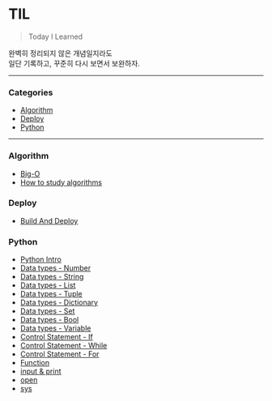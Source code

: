 # TIL

> Today I Learned

완벽히 정리되지 않은 개념일지라도  
일단 기록하고, 꾸준히 다시 보면서 보완하자.

---

### Categories

* [Algorithm](#Algorithm)
* [Deploy](#Deploy)
* [Python](#Python)

---

### Algorithm

- [Big-O](Algorithm/Big-O.md)
- [How to study algorithms](Algorithm/How-to-study-algorithms.md)

### Deploy

- [Build And Deploy](Deploy/Build-and-Deploy.md)

### Python

- [Python Intro](Python/01-Python-Intro.md)
- [Data types - Number](Python/02-1-Data-types-Number.md)
- [Data types - String](Python/02-2-Data-types-String.md)
- [Data types - List](Python/02-3-Data-types-List.md)
- [Data types - Tuple](Python/02-4-Data-types-Tuple.md)
- [Data types - Dictionary](Python/02-5-Data-types-Dictionary.md)
- [Data types - Set](Python/02-6-Data-types-Set.md)
- [Data types - Bool](Python/02-7-Data-types-Bool.md)
- [Data types - Variable](Python/02-8-Data-types-Variable.md)
- [Control Statement - If](Python/03-1-Control-Statement-if.md)
- [Control Statement - While](Python/03-2-Control-Statement-while.md)
- [Control Statement - For](Python/03-3-Control-Statement-for.md)
- [Function](Python/04-1-Function.md)
- [input & print](Python/04-2-input-and-print.md)
- [open](Python/04-3-open.md)
- [sys](Python/04-4-sys.md)
